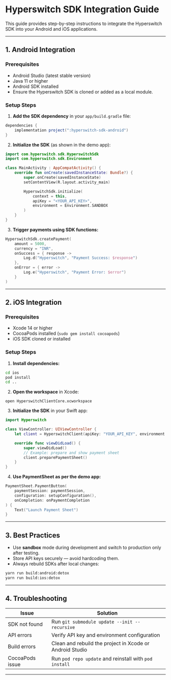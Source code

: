 # Hyperswitch SDK Integration Guide

This guide provides step-by-step instructions to integrate the Hyperswitch SDK into your Android and iOS applications.  

---

## 1. Android Integration

### Prerequisites

- Android Studio (latest stable version)
- Java 11 or higher
- Android SDK installed
- Ensure the Hyperswitch SDK is cloned or added as a local module.

### Setup Steps

1. **Add the SDK dependency** in your `app/build.gradle` file:

```gradle
dependencies {
    implementation project(":hyperswitch-sdk-android")
}
```

2. **Initialize the SDK** (as shown in the demo app):

```kotlin
import com.hyperswitch.sdk.HyperswitchSdk
import com.hyperswitch.sdk.Environment

class MainActivity : AppCompatActivity() {
    override fun onCreate(savedInstanceState: Bundle?) {
        super.onCreate(savedInstanceState)
        setContentView(R.layout.activity_main)

        HyperswitchSdk.initialize(
            context = this,
            apiKey = "<YOUR_API_KEY>",
            environment = Environment.SANDBOX
        )
    }
}
```

3. **Trigger payments using SDK functions:**

```kotlin
HyperswitchSdk.createPayment(
    amount = 5000,
    currency = "INR",
    onSuccess = { response ->
        Log.d("Hyperswitch", "Payment Success: $response")
    },
    onError = { error ->
        Log.e("Hyperswitch", "Payment Error: $error")
    }
)
```


---

## 2. iOS Integration

### Prerequisites

- Xcode 14 or higher
- CocoaPods installed (`sudo gem install cocoapods`)
- iOS SDK cloned or installed

### Setup Steps

1. **Install dependencies:**

```bash
cd ios
pod install
cd ..
```

2. **Open the workspace** in Xcode:

```
open HyperswitchClientCore.xcworkspace
```

3. **Initialize the SDK** in your Swift app:

```swift
import Hyperswitch

class ViewController: UIViewController {
    let client = HyperswitchClient(apiKey: "YOUR_API_KEY", environment: .sandbox)

    override func viewDidLoad() {
        super.viewDidLoad()
        // Example: prepare and show payment sheet
        client.preparePaymentSheet()
    }
}
```

4. **Use PaymentSheet as per the demo app:**

```swift
PaymentSheet.PaymentButton(
    paymentSession: paymentSession,
    configuration: setupConfiguration(),
    onCompletion: onPaymentCompletion
) {
    Text("Launch Payment Sheet")
}
```


---

## 3. Best Practices

- Use **sandbox** mode during development and switch to production only after testing.
- Store API keys securely — avoid hardcoding them.
- Always rebuild SDKs after local changes:

```bash
yarn run build:android:detox
yarn run build:ios:detox
```

---

## 4. Troubleshooting

| Issue                        | Solution                                                      |
|-------------------------------|---------------------------------------------------------------|
| SDK not found                 | Run `git submodule update --init --recursive`                 |
| API errors                    | Verify API key and environment configuration                 |
| Build errors                  | Clean and rebuild the project in Xcode or Android Studio      |
| CocoaPods issue               | Run `pod repo update` and reinstall with `pod install`        |

---
